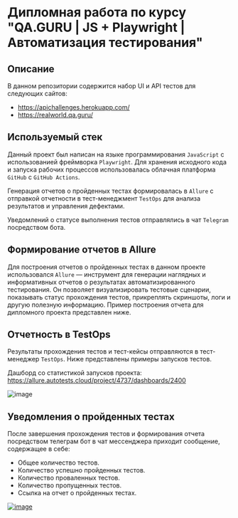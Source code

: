 # Дипломная работа по курсу "QA.GURU | JS + Playwright | Автоматизация тестирования"
## Описание
В данном репозитории содержится набор UI и API тестов для следующих сайтов:
- https://apichallenges.herokuapp.com/
- https://realworld.qa.guru/

## Используемый стек
Данный проект был написан на языке программирования `JavaScript` с использованией фреймворка `Playwright`. Для хранения исходного кода и запуска рабочих процессов использовалась облачная платформа `GitHub` с `GitHub Actions`.

Генерация отчетов о пройденных тестах формировалась в `Allure` с отправкой отчетности в тест-менеджмент `TestOps` для анализа результатов и управления дефектами.  

Уведомлений о статусе выполнения тестов отправлялись в чат `Telegram` посредством бота.

## Формирование отчетов в Allure
Для построения отчетов о пройденных тестах в данном проекте использовался `Allure` — инструмент для генерации наглядных и информативных отчетов о результатах автоматизированного тестирования. Он позволяет визуализировать тестовые сценарии, показывать статус прохождения тестов, прикреплять скриншоты, логи и другую полезную информацию. Пример построения отчета для дипломного проекта представлен ниже.


## Отчетность в TestOps
Результаты прохождения тестов и тест-кейсы отправляются в тест-менеджер `TestOps`. Ниже представлены примеры запусков тестов.

Дашборд со статистикой запусков проекта:
<br>https://allure.autotests.cloud/project/4737/dashboards/2400

![image](https://github.com/user-attachments/assets/0a5c75aa-2c1c-4204-8549-277fab55aaf5)


## Уведомления о пройденных тестах
После завершения прохождения тестов и формирования отчета посредством телеграм бот в чат мессенджера приходит сообщение, содержащее в себе:
- Общее количество тестов.
- Количество успешно пройденных тестов.
- Количество проваленных тестов.
- Количество пропущенных тестов.
- Ссылка на отчет о пройденных тестах.
  
<a href="https://imgbb.com/"><img src="https://i.ibb.co/XZt44Mf2/image.png" alt="image" border="0"></a>
